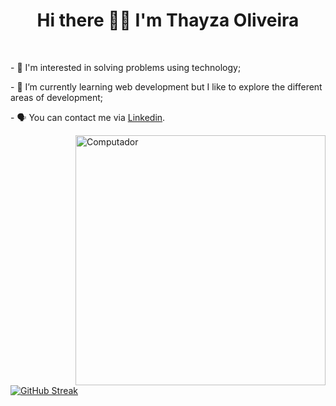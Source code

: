 <h1 align="center"  height="30px" >Hi there 👋🏻 I'm Thayza Oliveira </h1> 

<br>


<div align="center">
    <p align="left">
      - 👀 I'm interested in solving problems using technology; 
    </p>
     <p align="left">
      - 🚀 I’m currently learning web development but I like to explore the different areas of development;
    </p>
    <p align="left">
      - 🗣 You can contact me via <a href="https://www.linkedin.com/in/tthayza-oliveira/" target="_blank">Linkedin</a>.
    </p>
</div>
     <div>
      <img src="https://github-readme-stats.vercel.app/api/top-langs/?username=tthayza&show_icons=true&layout=compact&theme=dracula"  width="400px" align="right" alt="Computador"> </div>

 [![GitHub Streak](https://streak-stats.demolab.com?user=tthayza&theme=dracula&border_radius=5.2)](https://git.io/streak-stats)

<br>





